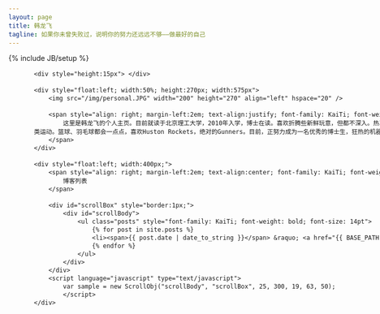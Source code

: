 ```yaml
---
layout: page
title: 韩龙飞
tagline: 如果你未曾失败过，说明你的努力还远远不够——做最好的自己
---
```

{% include JB/setup %}

<script type="text/javascript" src="js/tsScroll.min.js"></script>

<script type="text/javascript">
    tsScroll("demoTop","demoTopGd","up",20);
    </script>

<script language ="javascript" type ="text/javascript">
    var  ScrollObj = function (scrollBodyId,scrollBoxId,showHeight,showWidth,lineHeight,stopTime,speed)  {
        this .obj  =  document.getElementById(scrollBodyId);
        this .box  =  document.getElementById(scrollBoxId);
        
        this .style  =   this .obj.style;
        this .defaultHeight  =   this .obj.offsetHeight;
        
        this .obj.innerHTML  +=   this .obj.innerHTML;
        this .obj.style.position  =   " relative " ;
        
        this .box.style.height  =  showHeight;
        this .box.style.width  =  showWidth;
        this .box.style.overflow  =   " hidden " ;
        
        this .scrollUp  =  doScrollUp;
        
        this .stopScroll  =   false ;
        
        this .curLineHeight  =   0 ;
        this .lineHeight  =  lineHeight;
        this .curStopTime  =   0 ;
        this .stopTime  =  stopTime;
        this .speed  =  speed;
        
        this .style.top  =  lineHeight;
        
        this .object  =  scrollBodyId  +   " Object " ;
        eval( this .object  +   " =this " );
        setInterval( this .object + " .scrollUp() " ,speed);
        this .obj.onmouseover = new  Function( this .object + " .stopScroll=true " );
        this .obj.onmouseout = new  Function( this .object + " .stopScroll=false " );
    }
function  doScrollUp() {
    if (  this .stopScroll  ==   true  )
    return ;
    this .curLineHeight  +=   1 ;
    if (  this .curLineHeight  >=   this .lineHeight ) {
        this .curStopTime  +=   1 ;
        if (  this .curStopTime  >=   this .stopTime ) {
            this .curLineHeight  =   0 ;
            this .curStopTime  =   0 ;
        }
    }
    else {
        this .style.top  =  parseInt( this .style.top)  -   1 ;
        if (  - parseInt( this .style.top)  >=   this .defaultHeight ) {
            this .style.top  =   0 ;
        }
    }
}
</script>

<div style="width:1200px; height:300px; margin: 00px 50px 00px 50px">
    <div style="float:left; width:50%"></div>
    
    <div style="height:15px"> </div>
    
    <div style="float:left; width:50%; height:270px; width:575px">
        <img src="/img/personal.JPG" width="200" height="270" align="left" hspace="20" />
        
        <span style="align: right; margin-left:2em; text-align:justify; font-family: KaiTi; font-weight: bold; line-height:1.5em; overflow:visible; font-size:13pt">
            这里是韩龙飞的个人主页。目前就读于北京理工大学，2010年入学，博士在读。喜欢折腾些新鲜玩意，但都不深入。热衷于统计学和机器学习方法，喜欢鼓捣R语言和网站开发，提倡分享和开源，努力坚持健身，热爱球类运动。篮球、羽毛球都会一点点，喜欢Huston Rockets，绝对的Gunners。目前，正努力成为一名优秀的博士生，狂热的机器学习极客，称职的老公。愿未来在CMU一切顺利！
        </span>
    </div>
    
    <div style="float:left; width:400px;">
        <span style="align: right; margin-left:2em; text-align:center; font-family: KaiTi; font-weight: bold; line-height:1.5em; font-size:16pt">
            博客列表
        </span>
        
        <div id="scrollBox" style="border:1px;">
            <div id="scrollBody">
                <ul class="posts" style="font-family: KaiTi; font-weight: bold; font-size: 14pt">
                    {% for post in site.posts %}
                    <li><span>{{ post.date | date_to_string }}</span> &raquo; <a href="{{ BASE_PATH }}{{ post.url }}">{{ post.title }}</a></li>
                    {% endfor %}
                </ul>
            </div>
        </div>
        <script language="javascript" type="text/javascript">
            var sample = new ScrollObj("scrollBody", "scrollBox", 25, 300, 19, 63, 50);
            </script>
    </div>
</div>